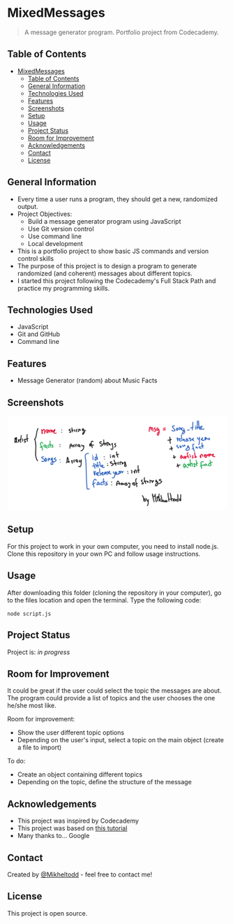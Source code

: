 # MixedMessages
> A message generator program. Portfolio project from Codecademy.

## Table of Contents
- [MixedMessages](#mixedmessages)
  - [Table of Contents](#table-of-contents)
  - [General Information](#general-information)
  - [Technologies Used](#technologies-used)
  - [Features](#features)
  - [Screenshots](#screenshots)
  - [Setup](#setup)
  - [Usage](#usage)
  - [Project Status](#project-status)
  - [Room for Improvement](#room-for-improvement)
  - [Acknowledgements](#acknowledgements)
  - [Contact](#contact)
  - [License](#license)
<!-- * [License](#license) -->



## General Information
- Every time a user runs a program, they should get a new, randomized output. 
- Project Objectives:
    * Build a message generator program using JavaScript
    * Use Git version control
    * Use command line
    * Local development
- This is a portfolio project to show basic JS commands and version control skills
- The purpose of this project is to design a program to generate randomized (and coherent) messages about different topics. 
- I started this project following the Codecademy's Full Stack Path and practice my programming skills.

## Technologies Used
- JavaScript
- Git and GitHub
- Command line


## Features
- Message Generator (random) about Music Facts


## Screenshots
![Design](./img/design.png)



## Setup
For this project to work in your own computer, you need to install node.js. 
Clone this repository in your own PC and follow usage instructions.


## Usage
After downloading this folder (cloning the repository in your computer), go to the files location and open the terminal. Type the following code:

```
node script.js
```


## Project Status
Project is: _in progress_ 


## Room for Improvement

It could be great if the user could select the topic the messages are about. The program could provide a list of topics and the user chooses the one he/she most like. 

Room for improvement:
- Show the user different topic options
- Depending on the user's input, select a topic on the main object (create a file to import)

To do:
- Create an object containing different topics
- Depending on the topic, define the structure of the message


## Acknowledgements

- This project was inspired by Codecademy
- This project was based on <a href="ttps://www.codecademy.com/paths/full-stack-engineer-career-path/tracks/fscp-javascript-syntax-portfolio-project/modules/fscp-mixed-messages/kanban_projects/mixed-messages" target="_blank">this tutorial</a>
- Many thanks to... Google


## Contact
Created by <a href="https://github.com/Mikheltodd" target="_blank">@Mikheltodd</a> - feel free to contact me!


## License
This project is open source.
